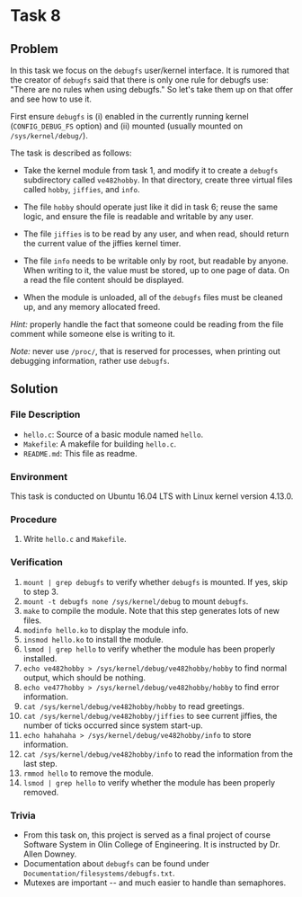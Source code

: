 # Task 8

## Problem

In this task we focus on the `debugfs` user/kernel interface. It is rumored that the creator of `debugfs`
said that there is only one rule for debugfs use: "There are no rules when using debugfs." So let's take
them up on that offer and see how to use it.

First ensure `debugfs` is (i) enabled in the currently running kernel (`CONFIG_DEBUG_FS` option) and
(ii) mounted (usually mounted on `/sys/kernel/debug/`).

The task is described as follows:

- Take the kernel module from task 1, and modify it to create a `debugfs` subdirectory called `ve482hobby`. In that directory, create three virtual files called `hobby`, `jiffies`, and `info`.


- The file `hobby` should operate just like it did in task 6; reuse the same logic, and ensure the file is readable and writable by any user.
- The file `jiffies` is to be read by any user, and when read, should return the current value of the jiffies kernel timer.
- The file `info` needs to be writable only by root, but readable by anyone. When writing to it, the value must be stored, up to one page of data. On a read the file content should be displayed.
- When the module is unloaded, all of the `debugfs` files must be cleaned up, and any memory allocated freed.

*Hint:* properly handle the fact that someone could be reading from the file comment while someone else
is writing to it.

*Note:* never use `/proc/`, that is reserved for processes, when printing out debugging information, rather
use `debugfs`.



## Solution

### File Description

- `hello.c`: Source of a basic module named `hello`.
- `Makefile`: A makefile for building `hello.c`.
- `README.md`: This file as readme.

### Environment

This task is conducted on Ubuntu 16.04 LTS with Linux kernel version 4.13.0.



### Procedure

1. Write `hello.c` and `Makefile`.

### Verification

1. `mount | grep debugfs` to verify whether `debugfs` is mounted. If yes, skip to step 3.
2. `mount -t debugfs none /sys/kernel/debug` to mount `debugfs`.
3. `make` to compile the module. Note that this step generates lots of new files.
4. `modinfo hello.ko` to display the module info.
5. `insmod hello.ko` to install the module.
6. `lsmod | grep hello` to verify whether the module has been properly installed.
7. `echo ve482hobby > /sys/kernel/debug/ve482hobby/hobby` to find normal output, which should be nothing.
8. `echo ve477hobby > /sys/kernel/debug/ve482hobby/hobby` to find error information.
9. `cat /sys/kernel/debug/ve482hobby/hobby` to read greetings.
10. `cat /sys/kernel/debug/ve482hobby/jiffies` to see current jiffies, the number of ticks occurred since system start-up.
11. `echo hahahaha > /sys/kernel/debug/ve482hobby/info` to store information.
12. `cat /sys/kernel/debug/ve482hobby/info` to read the information from the last step.
13. `rmmod hello` to remove the module.
14. `lsmod | grep hello` to verify whether the module has been properly removed.

### Trivia

- From this task on, this project is served as a final project of course Software System in Olin College of Engineering. It is instructed by Dr. Allen Downey.
- Documentation about `debugfs` can be found under `Documentation/filesystems/debugfs.txt`.
- Mutexes are important -- and much easier to handle than semaphores.
